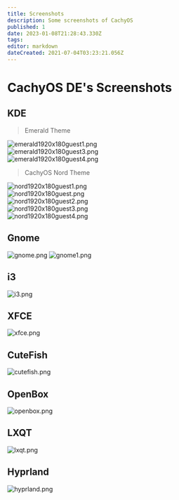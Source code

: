 ```yaml
---
title: Screenshots
description: Some screenshots of CachyOS
published: 1
date: 2023-01-08T21:28:43.330Z
tags: 
editor: markdown
dateCreated: 2021-07-04T03:23:21.056Z
---
```


# CachyOS DE's Screenshots
## KDE
> Emerald Theme

![emerald1920x180guest1.png](/emerald1920x180guest1.png)  
![emerald1920x180guest3.png](/emerald1920x180guest3.png)  
![emerald1920x180guest4.png](/emerald1920x180guest4.png)

> CachyOS Nord Theme

![nord1920x180guest1.png](/nord1920x180guest1.png)  
![nord1920x180guest.png](/nord1920x180guest.png)  
![nord1920x180guest2.png](/nord1920x180guest2.png)  
![nord1920x180guest3.png](/nord1920x180guest3.png)  
![nord1920x180guest4.png](/nord1920x180guest4.png)
## Gnome
![gnome.png](/gnome.png)
![gnome1.png](/gnome1.png)
## i3
![i3.png](/i3.png)
## XFCE
![xfce.png](/xfce.png)
## CuteFish
![cutefish.png](/cutefish.png)
## OpenBox
![openbox.png](/openbox.png)
## LXQT
![lxqt.png](/lxqt.png)
## Hyprland
![hyprland.png](/hyprland.png)